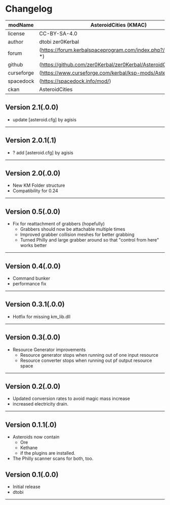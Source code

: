 # Changelog  
  
| modName    | AsteroidCities (KMAC)                                           |
| ---------- | --------------------------------------------------------------- |
| license    | CC-BY-SA-4.0                                                    |
| author     | dtobi zer0Kerbal                                                |
| forum      | (https://forum.kerbalspaceprogram.com/index.php?/topic/72107-*) |
| github     | (https://github.com/zer0Kerbal/zer0Kerbal/AsteroidCities)       |
| curseforge | (https://www.curseforge.com/kerbal/ksp-mods/AsteroidCities)     |
| spacedock  | (https://spacedock.info/mod/)                                   |
| ckan       | AsteroidCities                                                  |

## Version 2.1(.0.0)

* update [asteroid.cfg] by agisis

---

## Version 2.0.1(.1)

* ? add [asteroid.cfg] by agisis

---

## Version 2.0(.0.0)

* New KM Folder structure
* Compatibility for 0.24

---

## Version 0.5(.0.0)

* Fix for reattachment of grabbers (hopefully)
  * Grabbers should now be attachable multiple times
  * Improved grabber collision meshes for better grabbing
  * Turned Philly and large grabber around so that "control from here" works better

---

## Version 0.4(.0.0)

* Command bunker
* performance fix

---

## Version 0.3.1(.0.0)

* Hotfix for missing km_lib.dll

---

## Version 0.3(.0.0)

* Resource Generator improvements
  * Resource generator stops when running out of one input resource
  * Resource converter stops when running out pf output resource space

---

## Version 0.2(.0.0)

* Updated conversion rates to avoid magic mass increase
* increased electricity drain.

---

## Version 0.1.1(.0)

* Asteroids now contain
  * Ore
  * Kethane
  * if the plugins are installed.
* The Philly scanner scans for both, too.

## Version 0.1(.0.0)

* Initial release
* dtobi

---